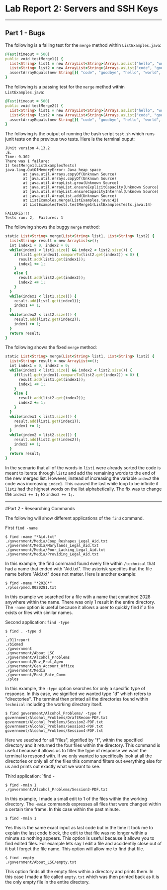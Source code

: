 # Lab Report 2: Servers and SSH Keys

---
## Part 1 - Bugs

The following is a failing test for the `merge` method within `ListExamples.java`:

```ruby
@Test(timeout = 500)
public void testMerge1() {
  List<String> list1 = new ArrayList<String>(Arrays.asList("hello", "world", "yoyo"));
  List<String> list2 = new ArrayList<String>(Arrays.asList("code", "goodbye", "zebra"));
  assertArrayEquals(new String[]{ "code", "goodbye", "hello", "world", "yoyo", "zebra"}, ListExamples.merge(list1, list2).toArray());
}
```

The following is a passing test for the `merge` method within `ListExamples.java`:

```ruby
@Test(timeout = 500)
public void testMerge2() {
  List<String> list1 = new ArrayList<String>(Arrays.asList("hello", "world", "yoyo"));
  List<String> list2 = new ArrayList<String>(Arrays.asList("code", "goodbye"));
  assertArrayEquals(new String[]{ "code", "goodbye", "hello", "world", "yoyo"}, ListExamples.merge(list1, list2).toArray());
}
```

The following is the output of running the bash script `test.sh` which runs junit tests on the previous two tests. Here is the terminal ouput:
```
JUnit version 4.13.2
.E.
Time: 0.302
There was 1 failure:
1) testMerge1(ListExamplesTests)
java.lang.OutOfMemoryError: Java heap space
        at java.util.Arrays.copyOf(Unknown Source)
        at java.util.Arrays.copyOf(Unknown Source)
        at java.util.ArrayList.grow(Unknown Source)
        at java.util.ArrayList.ensureExplicitCapacity(Unknown Source)
        at java.util.ArrayList.ensureCapacityInternal(Unknown Source)
        at java.util.ArrayList.add(Unknown Source)
        at ListExamples.merge(ListExamples.java:42)
        at ListExamplesTests.testMerge1(ListExamplesTests.java:14)

FAILURES!!!
Tests run: 2,  Failures: 1
```
The following shows the buggy `merge` method:
```ruby
static List<String> merge(List<String> list1, List<String> list2) {
  List<String> result = new ArrayList<>();
  int index1 = 0, index2 = 0;
  while(index1 < list1.size() && index2 < list2.size()) {
    if(list1.get(index1).compareTo(list2.get(index2)) < 0) {
      result.add(list1.get(index1));
      index1 += 1;
    }
    else {
      result.add(list2.get(index2));
      index2 += 1;
    }
  }
  while(index1 < list1.size()) {
    result.add(list1.get(index1));
    index1 += 1;
  }
  while(index2 < list2.size()) {
    result.add(list2.get(index2));
    index1 += 1;
  }
  return result;
}
```
The following shows the fixed `merge` method:
```ruby
static List<String> merge(List<String> list1, List<String> list2) {
  List<String> result = new ArrayList<>();
  int index1 = 0, index2 = 0;
  while(index1 < list1.size() && index2 < list2.size()) {
    if(list1.get(index1).compareTo(list2.get(index2)) < 0) {
      result.add(list1.get(index1));
      index1 += 1;
    }
    else {
      result.add(list2.get(index2));
      index2 += 1;
    }
  }
  while(index1 < list1.size()) {
    result.add(list1.get(index1));
    index1 += 1;
  }
  while(index2 < list2.size()) {
    result.add(list2.get(index2));
    index2 += 1;
  }
  return result;
}
```
In the scenario that all of the words in `list1` were already sorted the code is meant to iterate through `list2` and add the remaining words to the end of the new merged list. However, instead of increasing the variable `index2` the code was increasing `index1`. This caused the last while loop to be infinite if `list2` had the highest words on the list alphabetically. The fix was to change the `index1 += 1;` to `index2 += 1;`.

---
#Part 2 - Researching Commands

The following will show different applications of the `find` command.

First `find -name`
```
$ find -name "*Aid.txt"
./government/Media/Coup_Reshapes_Legal_Aid.txt
./government/Media/Marylands_Legal_Aid.txt
./government/Media/Poor_Lacking_Legal_Aid.txt
./government/Media/Providing_Legal_Aid.txt
```
In this example, the find command found every file within `/technical` that had a name that ended with "Aid.txt". The asterisk specifies that the file name before "Aid.txt" does not matter.
Here is another example:
```
$ find -name "*2028*"
./plos/pmed.0020281.txt
```
In this example we searched for a file wtih a name that conatined 2028 anywhere within the name. There was only 1 result in the entire directory. The `-name` option is useful because it allows a user to quickly find if a file exists or files with similar names.

Second application: `find -type`
```
$ find . -type d
.
./911report
./biomed
./government
./government/About_LSC
./government/Alcohol_Problems
./government/Env_Prot_Agen
./government/Gen_Account_Office
./government/Media
./government/Post_Rate_Comm
./plos
```
In this example, the `-type` option searches for only a specific type of response. In this case, we signified we wanted type "d" which refers to "directories". The terminal then printed all the directories found within `technical` including the working directory itself.
```
$ find government/Alcohol_Problems/ -type f
government/Alcohol_Problems/DraftRecom-PDF.txt
government/Alcohol_Problems/Session2-PDF.txt
government/Alcohol_Problems/Session3-PDF.txt
government/Alcohol_Problems/Session4-PDF.txt
```
Here we seached for all "files", signified by "f", within the specified directory and it returned the four files within the directory. This command is useful because it allows us to filter the type of response we want the terminal to respond with. If we only wanted to specifically look at all the directories or only all of the files this command filters out everything else for us and prints out exactly what we want to see.

Third application: `find -
```
$ find -mmin 1
./government/Alcohol_Problems/Session3-PDF.txt
```
In this example, I made a small edit to 1 of the files within the working directory. The `-mmin` commands expresses all files that were changed within a certain time frame. In this case within the past minute.
```
$ find -mmin 1

```
Yes this is the same exact input as last code but in the time it took me to explain the last code block, the edit to that file was no longer within a minute so nothing appears. This option is useful because it allows you to find edited files. For example lets say I edit a file and accidentily close out of it but I forget the file name. This option will allow me to find that file.
```
$ find -empty
./government/About_LSC/empty.txt
```
This option finds all the empty files within a directory and prints them. In this case I made a file called `empty.txt` which was then printed back as it is the only empty file in the entire directory.




